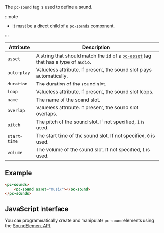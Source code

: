 The `pc-sound` tag is used to define a sound.

:::note

* It must be a direct child of a [`pc-sounds`](pc-sounds.md) component.

:::

| Attribute | Description |
| --- | --- |
| `asset` | A string that should match the `id` of a [`pc-asset`](pc-asset.md) tag that has a type of `audio`. |
| `auto-play` | Valueless attribute. If present, the sound slot plays automatically. |
| `duration` | The duration of the sound slot. |
| `loop` | Valueless attribute. If present, the sound slot loops. |
| `name` | The name of the sound slot. |
| `overlap` | Valueless attribute. If present, the sound slot overlaps. |
| `pitch` | The pitch of the sound slot. If not specified, `1` is used. |
| `start-time` | The start time of the sound slot. If not specified, `0` is used. |
| `volume` | The volume of the sound slot. If not specified, `1` is used. |

## Example

```html
<pc-sounds>
    <pc-sound asset="music"></pc-sound>
</pc-sounds>
```

## JavaScript Interface

You can programmatically create and manipulate `pc-sound` elements using the [SoundElement API](https://api.playcanvas.com/classes/EngineWebComponents.SoundElement.html).
